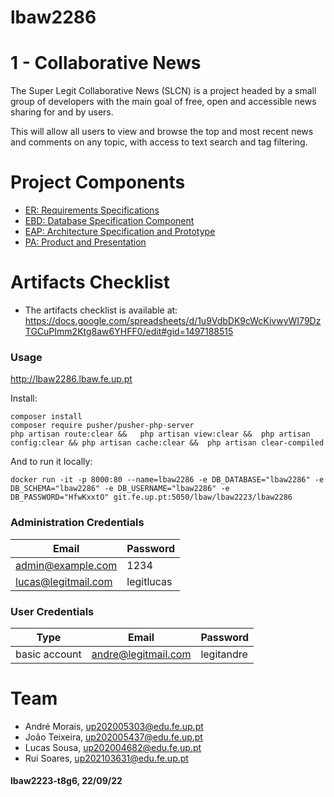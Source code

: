 # lbaw2286

# 1 - Collaborative News
The Super Legit Collaborative News (SLCN) is a project headed by a small group of developers with the main goal of free, open and accessible news sharing for and by users. 

This will allow all users to view and browse the top and most recent news and comments on any topic, with access to text search and tag filtering.

# Project Components
- [ER: Requirements Specifications](docs/er.md)
- [EBD: Database Specification Component](docs/ebd.md)
- [EAP: Architecture Specification and Prototype](docs/eap.md)
- [PA: Product and Presentation](https://git.fe.up.pt/lbaw/lbaw2223/lbaw2286/-/wikis/home)

# Artifacts Checklist
- The artifacts checklist is available at: <https://docs.google.com/spreadsheets/d/1u9VdbDK9cWcKivwyWI79DzTGCuPImm2Ktg8aw6YHFF0/edit#gid=1497188515>

### Usage

http://lbaw2286.lbaw.fe.up.pt

Install:
```
composer install
composer require pusher/pusher-php-server
php artisan route:clear &&   php artisan view:clear &&  php artisan config:clear && php artisan cache:clear &&  php artisan clear-compiled
```

And to run it locally:
```
docker run -it -p 8000:80 --name=lbaw2286 -e DB_DATABASE="lbaw2286" -e DB_SCHEMA="lbaw2286" -e DB_USERNAME="lbaw2286" -e DB_PASSWORD="HfwKxxtO" git.fe.up.pt:5050/lbaw/lbaw2223/lbaw2286
```



### Administration Credentials

| Email | Password |
| -------- | -------- |
| admin@example.com  | 1234 |
| lucas@legitmail.com | legitlucas | 


### User Credentials

| Type          | Email  | Password |
| ------------- | --------- | -------- |
| basic account | andre@legitmail.com | legitandre |


# Team
- André Morais, up202005303@edu.fe.up.pt
- João Teixeira, up202005437@edu.fe.up.pt
- Lucas Sousa, up202004682@edu.fe.up.pt
- Rui Soares, up202103631@edu.fe.up.pt

#### lbaw2223-t8g6, 22/09/22
